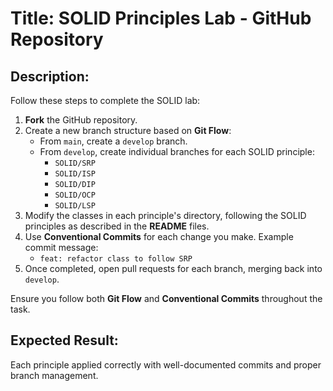 # Title: SOLID Principles Lab - GitHub Repository

## Description:
Follow these steps to complete the SOLID lab:

1. **Fork** the GitHub repository.
2. Create a new branch structure based on **Git Flow**:
   - From `main`, create a `develop` branch.
   - From `develop`, create individual branches for each SOLID principle:
     - `SOLID/SRP`
     - `SOLID/ISP`
     - `SOLID/DIP`
     - `SOLID/OCP`
     - `SOLID/LSP`
3. Modify the classes in each principle's directory, following the SOLID principles as described in the **README** files.
4. Use **Conventional Commits** for each change you make. Example commit message:
   - `feat: refactor class to follow SRP`
5. Once completed, open pull requests for each branch, merging back into `develop`.

Ensure you follow both **Git Flow** and **Conventional Commits** throughout the task.

## Expected Result:
Each principle applied correctly with well-documented commits and proper branch management.
